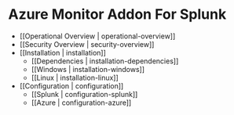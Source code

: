 # Azure Monitor Addon For Splunk

* [[Operational Overview | operational-overview]]
* [[Security Overview | security-overview]]
* [[Installation | installation]]
  * [[Dependencies | installation-dependencies]]
  * [[Windows | installation-windows]]
  * [[Linux | installation-linux]]
* [[Configuration | configuration]]
  * [[Splunk | configuration-splunk]]
  * [[Azure | configuration-azure]]
